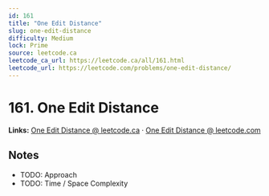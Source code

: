 ```yaml
--- 
id: 161
title: "One Edit Distance"
slug: one-edit-distance
difficulty: Medium
lock: Prime
source: leetcode.ca
leetcode_ca_url: https://leetcode.ca/all/161.html
leetcode_url: https://leetcode.com/problems/one-edit-distance/
---
```


# 161. One Edit Distance

**Links:** [One Edit Distance @ leetcode.ca](https://leetcode.ca/all/161.html) · [One Edit Distance @ leetcode.com](https://leetcode.com/problems/one-edit-distance/)

## Notes
- TODO: Approach
- TODO: Time / Space Complexity

